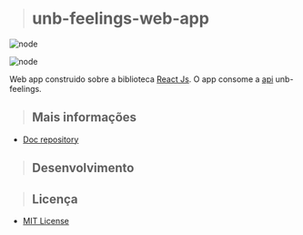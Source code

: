># unb-feelings-web-app

![node](https://img.shields.io/badge/license-MIT-lightgrey.svg?longCache=true&style=for-the-badge)

![node](https://img.shields.io/badge/node-v9.8.0-ff69b4.svg?longCache=true&style=for-the-badge)

Web app construido sobre a biblioteca [React Js](https://reactjs.org/). O app consome a [api](https://github.com/UnbFeelings/unb-feelings-api) unb-feelings.

>## Mais informações
* [Doc repository](https://github.com/UnbFeelings/unb-feelings-docs)

>## Desenvolvimento

>## Licença
* [MIT License](https://github.com/UnbFeelings/unb-feelings-web-app/blob/master/LICENSE)
